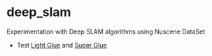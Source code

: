 # deep_slam
Experimentation with Deep SLAM algorithms using Nuscene DataSet

- Test [Light Glue](https://github.com/cvg/LightGlue) and [Super Glue](https://github.com/magicleap/SuperGluePretrainedNetwork)
